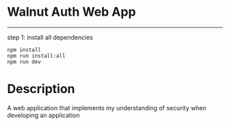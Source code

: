 # Walnut Auth Web App

---

step 1: install all dependencies

```
npm install
npm run install:all
npm run dev
```

# Description
A web application that implements my understanding of security when developing an application
